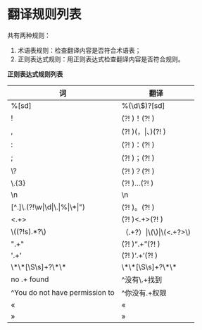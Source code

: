 # 翻译规则列表

共有两种规则：

1. 术语表规则：检查翻译内容是否符合术语表；
2. 正则表达式规则：用正则表达式检查翻译内容是否符合规则。

**正则表达式规则列表**

词 | 翻译
-- | -----------
%\[sd\] | %\(\\d\\\$\)\?\[sd\]
! | \(\?! \)！\(\?! \)
, | \(\?! \)\(，\|、\)\(\?! \)
: | \(\?! \)：\(\?! \)
; | \(\?! \)；\(\?! \)
\\\? | \(\?! \)？\(\?! \)
\\\.\{3\} | \(\?! \)…\(\?! \)
\n | \n
\[\^\.\]\\\.\(\?!\\w\|\\d\|\\\.\|%\|\\\*\|"\) | \(\?! \)。\(\?! \)
<\.\+\> | \(\?! \)<\.\+\>\(\?! \)
\\\(\(\?!s\)\.\*\?\\\) | （\.\+\?）\|\\\(\\\)\|\\\(<\.\+\?\>\\\)
"\.\+" | \(\?! \)“\.\+”\(\?! \)
'\.\+' | \(\?! \)‘\.\+’\(\?! \)
\\\*\\\*\[\\S\\s\]\+\?\\\*\\\* | \\\*\\\*\[\\S\\s\]\+\?\\\*\\\*
no \.\+ found | \^没有\\\.\+找到
\^You do not have permission to | \^你没有\.\+权限
« | «
» | »
